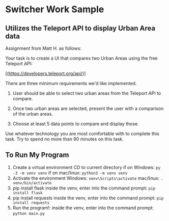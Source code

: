 # Switcher Work Sample
## Utilizes the Teleport API to display Urban Area data
Assignment from Matt H. as follows:

Your task is to create a UI that compares two Urban Areas using the free Teleport API:

[(https://developers.teleport.org/api/)]

There are three minimum requirements we'd like implemented.

1. User should be able to select two urban areas from the Teleport API to compare.

2. Once two urban areas are selected, present the user with a comparison of the urban areas.

3. Choose at least 5 data points to compare and display those.

Use whatever technology you are most comfortable with to complete this task. Try to spend no more than 90 minutes on this task.

## To Run My Program
1. Create a virtual environment
CD to current directory
if on Windows: `py -3 -m venv venv`
if on mac/linux: `python3 -m venv venv`
2. Activate the environment
Windows: `venv\Scripts\activate`
mac/linux: `. venv/bin/activate`
3. pip install flask 
inside the venv, enter into the command prompt: `pip install flask`
4. pip install requests 
inside the venv, enter into the command prompt: `pip install requests`
5. Run the program!: inside the venv, enter into the command prompt: `python main.py`